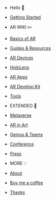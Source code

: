 - Hello 👋
 - [Getting Started]()

- AR WIKI ✏️
 - [Basics of AR](intro-ar)
 - [Guides & Resources](resources)
 - [AR Devices](devices)
 - [HoloLens](hololens)
 - [AR Apps](apps)
 - [AR Develop Kit](dev)
 - [Tools](tools)

- EXTENDED 🚀
 - [Metaverse](metaverse)
 - [AR in Art](art)
 - [Genius & Teams](genius)
 - [Conference](conference)
 - [Press](press)

- MORE 💡
 - [About](about)
 - [Buy me a coffee](donate)
 - [Thanks](thx)
 
